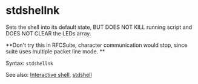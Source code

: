 # stdshellnk

Sets the shell into its default state, BUT DOES NOT KILL running script and DOES NOT CLEAR the LEDs array.

**Don't try this in RFCSuite, character communication would stop, since suite uses multiple packet line mode. **

Syntax: `stdshellnk`

See also: [Interactive shell](/15-shell-commands.md), [stdshell](/15-shell-commands/151-system-shell-comands/1512-stdshell.md)

